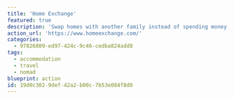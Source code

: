 ```yaml
---
title: 'Home Exchange'
featured: true
description: 'Swap homes with another family instead of spending money at a fancy hotel, as hotels have a much higher footprint due to the constant cleaning, overactive AC, etc.'
action_url: 'https://www.homeexchange.com/'
categories:
  - 97826809-ed97-424c-9c46-cedba824add8
tags:
  - accommodation
  - travel
  - nomad
blueprint: action
id: 19d0c302-9def-42a2-b00c-7b53e084f8d0
---
```

